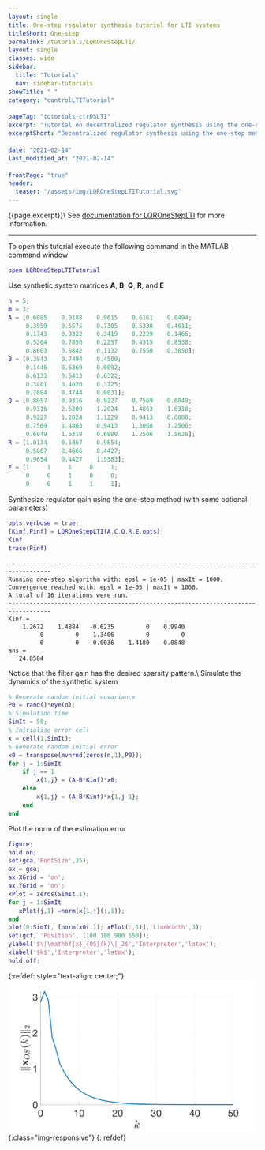 ```yaml
---
layout: single
title: One-step regulator synthesis tutorial for LTI systems
titleShort: One-step   
permalink: /tutorials/LQROneStepLTI/
layout: single
classes: wide
sidebar:
  title: "Tutorials"
  nav: sidebar-tutorials
showTitle: " "
category: "controlLTITutorial"

pageTag: "tutorials-ctrOSLTI"
excerpt: "Tutorial on decentralized regulator synthesis using the one-step method."
excerptShort: "Decentralized regulator synthesis using the one-step method."

date: "2021-02-14"
last_modified_at: "2021-02-14"

frontPage: "true"
header:
  teaser: "/assets/img/LQROneStepLTITutorial.svg"
---
```

{{page.excerpt}}\\
See [documentation for LQROneStepLTI](/documentation/LQROneStepLTI/) for more information.

***

To open this tutorial execute the following command in the MATLAB command window
~~~m
open LQROneStepLTITutorial
~~~


Use synthetic system matrices $\mathbf{A}$, $\mathbf{B}$, $\mathbf{Q}$, $\mathbf{R}$, and $\mathbf{E}$
~~~m
n = 5;
m = 3;
A = [0.6085    0.0188    0.9615    0.6161    0.0494;
     0.3959    0.6575    0.7305    0.5338    0.4611;
     0.1743    0.9322    0.3419    0.2229    0.1466;
     0.5204    0.7850    0.2257    0.4315    0.8538;
     0.8603    0.8842    0.1132    0.7550    0.3850];
B = [0.3843    0.7494    0.4509;
     0.1446    0.5369    0.0092;
     0.6133    0.6413    0.6322;
     0.3401    0.4020    0.3725;
     0.7084    0.4744    0.0031];
Q = [0.8057    0.9316    0.9227    0.7569    0.6049;
     0.9316    2.6200    1.2024    1.4863    1.6318;
     0.9227    1.2024    1.1229    0.9413    0.6800;
     0.7569    1.4863    0.9413    1.3068    1.2506;
     0.6049    1.6318    0.6800    1.2506    1.5626];
R = [1.0134    0.5867    0.9654;
     0.5867    0.4666    0.4427;
     0.9654    0.4427    1.5383];
E = [1     1     1     0     1;
     0     0     1     0     0;
     0     0     1     1     1];
~~~

Synthesize regulator gain using the one-step method (with some optional parameters)
~~~m
opts.verbose = true;
[Kinf,Pinf] = LQROneStepLTI(A,C,Q,R,E,opts);
Kinf
trace(Pinf)
~~~
~~~text
----------------------------------------------------------------------------------
Running one-step algorithm with: epsl = 1e-05 | maxIt = 1000.
Convergence reached with: epsl = 1e-05 | maxIt = 1000.
A total of 16 iterations were run.
----------------------------------------------------------------------------------
Kinf =
    1.2672    1.4884   -0.6235         0    0.9940
         0         0    1.3406         0         0
         0         0   -0.0036    1.4180    0.0848
ans =
   24.8584
~~~
Notice that the filter gain has the desired sparsity pattern.\\
Simulate the dynamics of the synthetic system
~~~m
% Generate random initial covariance
P0 = rand()*eye(n);
% Simulation time
SimIt = 50;
% Initialise error cell
x = cell(1,SimIt);
% Generate random initial error
x0 = transpose(mvnrnd(zeros(n,1),P0));
for j = 1:SimIt
    if j == 1
        x{1,j} = (A-B*Kinf)*x0;
    else
        x{1,j} = (A-B*Kinf)*x{1,j-1};
    end
end
~~~
Plot the norm of the estimation error
~~~m
figure;
hold on;
set(gca,'FontSize',35);
ax = gca;
ax.XGrid = 'on';
ax.YGrid = 'on';
xPlot = zeros(SimIt,1);
for j = 1:SimIt
   xPlot(j,1) =norm(x{1,j}(:,1));
end
plot(0:SimIt, [norm(x0(:)); xPlot(:,1)],'LineWidth',3);
set(gcf, 'Position', [100 100 900 550]);
ylabel('$\|\mathbf{x}_{OS}(k)\|_2$','Interpreter','latex');
xlabel('$k$','Interpreter','latex');
hold off;
~~~
{:refdef: style="text-align: center;"}
![image-title-here](/assets/img/LQROneStepLTITutorial.svg){:class="img-responsive"}
{: refdef}
